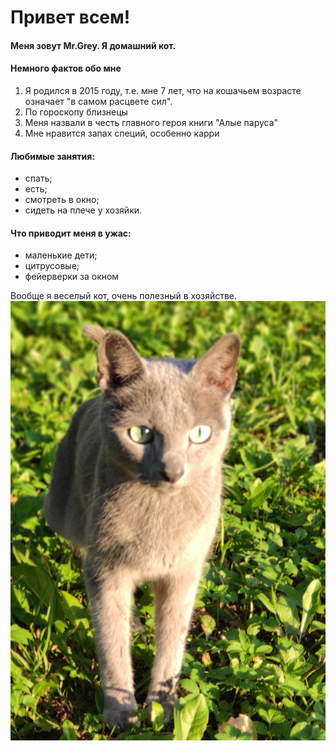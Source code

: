 # Привет всем!

#### Меня зовут Mr.Grey. Я домашний кот. 

#### Немного фактов обо мне

1.  Я родился в 2015 году, т.е. мне 7 лет, что на кошачьем возрасте означает "в самом расцвете сил".
2. По гороскопу близнецы
3. Меня назвали в честь главного героя книги "Алые паруса"
4. Мне нравится запах специй, особенно карри

#### Любимые занятия:

- спать;
- есть;
- смотреть в окно;
- сидеть на плече у хозяйки.

#### Что приводит меня в ужас:

- маленькие дети;
- цитрусовые;
- фейерверки за окном

Вообще я веселый кот, очень полезный в хозяйстве.
![](/IMG/cat.JPG)